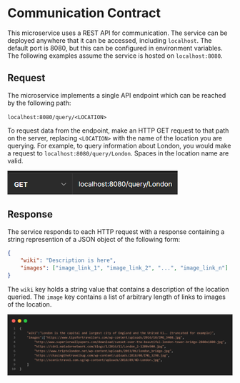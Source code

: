 # Communication Contract

This microservice uses a REST API for communication. The service can be deployed anywhere that it can be accessed, including `localhost`. The default port is 8080, but this can be configured in environment variables. The following examples assume the service is hosted on `localhost:8080`.

## Request
The microservice implements a single API endpoint which can be reached by the following path:

`localhost:8080/query/<LOCATION>`

To request data from the endpoint, make an HTTP GET request to that path on the server, replacing `<LOCATION>` with the name of the location you are querying. For example, to query information about London, you would make a request to
`localhost:8080/query/London`. Spaces in the location name are valid.

![](get_london.png)

## Response
The service responds to each HTTP request with a response containing a string represention of a JSON object of the following form:
```json
{
    "wiki": "Description is here",
    "images": ["image_link_1", "image_link_2", "...", "image_link_n"]
}
```
The `wiki` key holds a string value that contains a description of the location queried. The `image` key contains a list of arbitrary length of links to images of the location.

![](response.png)